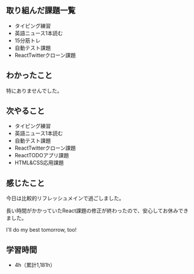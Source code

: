 ## 取り組んだ課題一覧
- タイピング練習
- 英語ニュース1本読む
- 15分筋トレ
- 自動テスト課題
- ReactTwitterクローン課題
## わかったこと
特にありませんでした。
## 次やること
- タイピング練習
- 英語ニュース1本読む
- 自動テスト課題
- ReactTwitterクローン課題
- ReactTODOアプリ課題
- HTML&CSS応用課題
## 感じたこと
今日は比較的リフレッシュメインで過ごしました。

長い時間がかかっていたReact課題の修正が終わったので、安心してお休みできました。

I'll do my best tomorrow, too!

## 学習時間
- 4h（累計1,181h）
